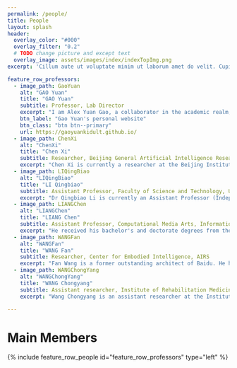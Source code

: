 ```yaml
---
permalink: /people/
title: People
layout: splash
header:
  overlay_color: "#000"
  overlay_filter: "0.2"
  # TODO change picture and except text
  overlay_image: assets/images/index/indexTopImg.png
excerpt: 'Cillum aute ut voluptate minim ut laborum amet do velit. Cupidatat esse ullamco aute ex exercitation. Proident ea aliqua officia eu Lorem excepteur elit laborum proident commodo laboris veniam. Sit non non esse qui fugiat magna nulla pariatur Lorem enim exercitation adipisicing. Quis dolore mollit commodo qui et tempor laboris aliqua amet.'

feature_row_professors:
  - image_path: GaoYuan
    alt: "GAO Yuan"
    title: "GAO Yuan"
    subtitle: Professor, Lab Director
    excerpt: "I am Alex Yuan Gao, a collaborator in the academic realm, currently engaged with the Chinese University of Hong Kong, Shenzhen, and the Shenzhen Institute of Artificial Intelligence and Robotics for Society (AIRS). My endeavors are nestled in the intersection of multi-robot systems and the vibrant field of Artificial Intelligence. My focus is on the art of technology, particularly in the realms of robot learning and agentized large language models, to orchestrate a harmonious symphony of robot collaboration within the ever-shifting landscapes of dynamic environments. "
    btn_label: "Gao Yuan's personal website"
    btn_class: "btn btn--primary"
    url: https://gaoyuankidult.github.io/
  - image_path: ChenXi
    alt: "ChenXi"
    title: "Chen Xi"
    subtitle: Researcher, Beijing General Artificial Intelligence Research Institute
    excerpt: "Chen Xi is currently a researcher at the Beijing Institute of General Artificial Intelligence, a postdoctoral fellow at Tsinghua University, and a PhD graduate from the Robot Perception and Learning (RPL) Laboratory of the Royal Swedish Institute of Technology (KTH).His research interests include data-driven robot control and decision-making methods such as reinforcement learning and imitation learning, as well as transfer and adaptation of few-shot policies. He has participated in several international cooperation projects as a core member of CENTAURO, the Horizon2020 search and rescue robot project of the European Union. She has published more than ten papers in well-known robotics journals and conferences such as NeurIPS, T-RO, RA-L, ICRA, and IROS."
  - image_path: LIQingBiao
    alt: "LIQingBiao"
    title: "LI Qingbiao"
    subtitle: Assistant Professor, Faculty of Science and Technology, University of Macau
    excerpt: "Dr Qingbiao Li is currently an Assistant Professor (Independent PI) in the Department of Computer Science, University of Macau. Previously, he conducted postdoctoral research at the Oxford Robotics Institute, University of Oxford, UK. Related results have been published in leading international journals and conferences such as RA-L, IJCARS, ICRA and ICLR. He has also served as a member of AAMAS2023-Blue sky Track, AAAI 2022 Committee and as a reviewer for IJRR, T-RO, AURO, RAL, ICRA, and IROS. His representative work has won the Publication of Year, ICRA 2023 Best Paper at CoPerception Workshop, Department of Computer Science, University of Cambridge"
  - image_path: LIANGChen
    alt: "LIANGChen"
    title: "LIANG Chen"
    subtitle: Assistant Professor, Computational Media Arts, Information Hub, Hong Kong University of Science and Technology (Guangzhou)
    excerpt: "He received his bachelor's and doctorate degrees from the Department of Computer Science, Tsinghua University in 2019 and 2024, under the supervision of Professor Shi Yuanchun. His research interests include human-computer interaction and pervasive computing, including pervasive perception +X, and immersive experience innovation in Mixed Reality. He has published more than 20 papers in the international top conferences/journals of human-computer interaction, pervasive computing and artificial intelligence CHI, UIST, Ubicomp, ICML, ECCV, AAAI, and has been granted 5 invention patents. He has twice won the ACM CHI Best Paper nomination Award (2023, 2024). He is responsible for the research and development of AR interaction technology and ring device, which has reached the international leading level in the accuracy, resolution and interaction efficiency of key gesture recognition."
  - image_path: WANGFan
    alt: "WANGFan"
    title: "WANG Fan"
    subtitle: Researcher, Center for Embodied Intelligence, AIRS
    excerpt: "Fan Wang is a former outstanding architect of Baidu. He holds a master's degree from CU-Boulder and a bachelor's degree from University of Science and Technology of China. Fan Wang's main research areas and interests include end-to-end robotics models, large models of natural language, and AI for Science. Fan Wang has published more than 30 conference and journal papers. He has published a large number of cutting-edge papers in the fields of generative large language model, biomolecular representation large model, Human-In-The-Loop reinforcement learning, meta-learning and other fields, and has won the Special Prize of Wu Wenjun Artificial Intelligence Science and Technology Progress Award."
  - image_path: WANGChongYang
    alt: "WANGChongYang"
    title: "WANG Chongyang"
    subtitle: Assistant researcher, Institute of Rehabilitation Medicine, West China Hospital, Sichuan University
    excerpt: "Wang Chongyang is an assistant researcher at the Institute of Rehabilitation Medicine, West China Hospital, Sichuan University. He is a Shui Mu Scholar Postdoctoral fellow at the Key Laboratory of Pervasive Computing, Ministry of Education, Tsinghua University, and his co-advisor is Associate Professor Chun Yu. His current research interests include intelligent healthcare with natural perception and interaction of human motion as the core, and interactive embodied intelligence based on mobile multimodal robots. He has published several papers at international conferences on Human-computer Interaction, Pervasive Computing and Artificial Intelligence (CHI, Ubicomp, AAAI, IJCAI), and international academic journals IEEE T-Ro, NeuroImage, ACM Health, etc. He was selected as the introduction project of the National Post-doctoral Overseas Exchange Program, the Best paper reviewer of CCF TPCI 2023, and presided over national and provincial projects."

---
```


# Main Members
{% include feature_row_people id="feature_row_professors" type="left" %}

<!-- # Postdocs
{% include feature_row_people id="feature_row_postdocs" type="left" %} -->

<!-- # PhD Students
{% include feature_row_people id="feature_row_phds" %} -->
